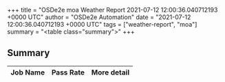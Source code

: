 +++
title = "OSDe2e moa Weather Report 2021-07-12 12:00:36.040712193 +0000 UTC"
author = "OSDe2e Automation"
date = "2021-07-12 12:00:36.040712193 +0000 UTC"
tags = ["weather-report", "moa"]
summary = "<table class=\"summary\"></table>"
+++
## Summary

| Job Name | Pass Rate | More detail |
|----------|-----------|-------------|




